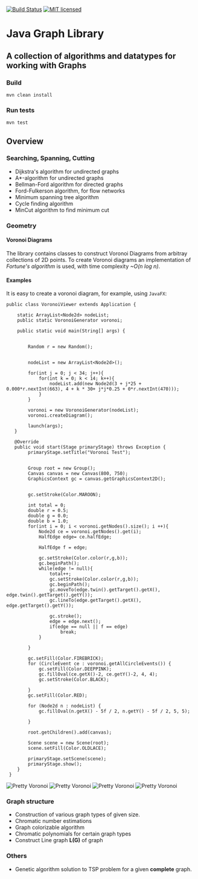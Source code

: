 [![Build Status](https://travis-ci.org/jonghough/JavaGraph.svg?branch=master)](https://travis-ci.org/jonghough/JavaGraph) [![MIT licensed](https://img.shields.io/badge/license-MIT-blue.svg)](https://raw.githubusercontent.com/hyperium/hyper/master/LICENSE)
# Java Graph Library

## A collection of algorithms and datatypes for working with Graphs

### Build
`mvn clean install`
### Run tests
`mvn test`

## Overview
### Searching, Spanning, Cutting

* Dijkstra's algorithm for undirected graphs
* A*-algorithm for undirected graphs
* Bellman-Ford algorithm for directed graphs
* Ford-Fulkerson algorithm, for flow networks
* Minimum spanning tree algorithm
* Cycle finding algorithm
* MinCut algorithm to find minimum cut

### Geometry
#### Voronoi Diagrams
The library contains classes to construct Voronoi Diagrams from arbitray collections of 2D points. To create Voronoi diagrams
an implementation of *Fortune's algorithm* is used, with time complexity *~O(n log n)*.

#### Examples
It is easy to create a voronoi diagram, for example, using `JavaFX`:
```
public class VoronoiViewer extends Application {

    static ArrayList<Node2d> nodeList;
    public static VoronoiGenerator voronoi;

    public static void main(String[] args) {


        Random r = new Random();


        nodeList = new ArrayList<Node2d>();

        for(int j = 0; j < 34; j++){
            for(int k = 0; k < 14; k++){
                nodeList.add(new Node2d(3 + j*25 + 0.000*r.nextInt(663), 4 + k * 30+ j*j*0.25 + 0*r.nextInt(470)));
            }
        }
        
        voronoi = new VoronoiGenerator(nodeList);
        voronoi.createDiagram();
        
        launch(args);
   }
  
   @Override
   public void start(Stage primaryStage) throws Exception {
        primaryStage.setTitle("Voronoi Test");


        Group root = new Group();
        Canvas canvas = new Canvas(800, 750);
        GraphicsContext gc = canvas.getGraphicsContext2D();


        gc.setStroke(Color.MAROON);

        int total = 0;
        double r = 0.5;
        double g = 0.0;
        double b = 1.0;
        for(int i = 0; i < voronoi.getNodes().size(); i ++){
            Node2d ce = voronoi.getNodes().get(i);
            HalfEdge edge= ce.halfEdge;

            HalfEdge f = edge;

            gc.setStroke(Color.color(r,g,b));
            gc.beginPath();
            while(edge != null){
                total++;
                gc.setStroke(Color.color(r,g,b));
                gc.beginPath();
                gc.moveTo(edge.twin().getTarget().getX(), edge.twin().getTarget().getY());
                gc.lineTo(edge.getTarget().getX(), edge.getTarget().getY());

                gc.stroke();
                edge = edge.next();
                if(edge == null || f == edge)
                    break;
            }

        }

        gc.setFill(Color.FIREBRICK);
        for (CircleEvent ce : voronoi.getAllCircleEvents()) {
            gc.setFill(Color.DEEPPINK);
            gc.fillOval(ce.getX()-2, ce.getY()-2, 4, 4);
            gc.setStroke(Color.BLACK);

        }
        gc.setFill(Color.RED);

        for (Node2d n : nodeList) {
            gc.fillOval(n.getX() - 5f / 2, n.getY() - 5f / 2, 5, 5);

        }

        root.getChildren().add(canvas);

        Scene scene = new Scene(root);
        scene.setFill(Color.OLDLACE);

        primaryStage.setScene(scene);
        primaryStage.show();
    } 
 }
```

 ![Pretty Voronoi](/images/prettypattern1.png)
 ![Pretty Voronoi](/images/prettypattern2.png)
 ![Pretty Voronoi](/images/random_with_triangulation.png)
 ![Pretty Voronoi](/images/random1.png)

### Graph structure

* Construction of various graph types of given size.
* Chromatic number estimations
* Graph colorizable algorithm
* Chromatic polynomials for certain graph types
* Construct Line graph **L(G)** of graph

### Others
* Genetic algorithm solution to TSP problem for a given **complete** graph.
